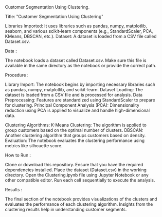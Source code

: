 Customer Segmentation Using Clustering. 

Title: "Customer Segmentation Using Clustering"

Libraries Imported: It uses libraries such as pandas, numpy, matplotlib, seaborn, and various scikit-learn components (e.g., StandardScaler, PCA, KMeans, DBSCAN, etc.).
Dataset: A dataset is loaded from a CSV file called Dataset.csv.

Data :

The notebook loads a dataset called Dataset.csv. Make sure this file is available in the same directory as the notebook or provide the correct path.

Procedure : 

Library Import: The notebook begins by importing necessary libraries such as pandas, numpy, matplotlib, and scikit-learn.
Dataset Loading: The dataset is loaded from a CSV file and is processed for analysis.
Data Preprocessing: Features are standardized using StandardScaler to prepare for clustering.
Principal Component Analysis (PCA): Dimensionality reduction using PCA is applied to visualize and handle high-dimensional data.

Clustering Algorithms:
K-Means Clustering: The algorithm is applied to group customers based on the optimal number of clusters.
DBSCAN: Another clustering algorithm that groups customers based on density.
Evaluation: The notebook evaluates the clustering performance using metrics like silhouette score.

How to Run :

Clone or download this repository.
Ensure that you have the required dependencies installed.
Place the dataset (Dataset.csv) in the working directory.
Open the Clustering.ipynb file using Jupyter Notebook or any other compatible editor.
Run each cell sequentially to execute the analysis.

Results :

The final section of the notebook provides visualizations of the clusters and evaluates the performance of each clustering algorithm. Insights from the clustering results help in understanding customer segments.
